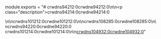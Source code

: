 module.exports = "# crwdns94212:0crwdne94212:0\n\n<p class=\"description\">crwdns94214:0crwdne94214:0</p>\n\ncrwdns101212:0crwdne101212:0\n\ncrwdns108285:0crwdne108285:0\n\ncrwdns94220:0crwdne94220:0 crwdns101214:0crwdne101214:0\n\n[crwdns104932:0crwdne104932:0](crwdns104930:0crwdne104930:0)"